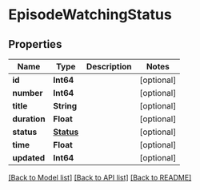 # EpisodeWatchingStatus

## Properties
Name | Type | Description | Notes
------------ | ------------- | ------------- | -------------
**id** | **Int64** |  | [optional] 
**number** | **Int64** |  | [optional] 
**title** | **String** |  | [optional] 
**duration** | **Float** |  | [optional] 
**status** | [**Status**](Status.md) |  | [optional] 
**time** | **Float** |  | [optional] 
**updated** | **Int64** |  | [optional] 

[[Back to Model list]](../README.md#documentation-for-models) [[Back to API list]](../README.md#documentation-for-api-endpoints) [[Back to README]](../README.md)


